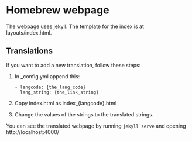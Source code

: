 # Homebrew webpage

The webpage uses [jekyll](https://github.com/mojombo/jekyll). The template for the index is at layouts/index.html.

## Translations
If you want to add a new translation, follow these steps:

1. In _config.yml append this:

	```
	- langcode: {the_lang_code}
	  lang_string: {the_link_string}
	```
2. Copy index.html as index_{langcode}.html
3. Change the values of the strings to the translated strings.

You can see the translated webpage by running `jekyll serve` and opening http://localhost:4000/
